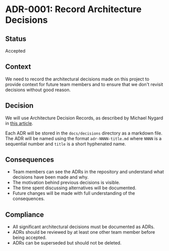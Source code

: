 # ADR-0001: Record Architecture Decisions

## Status
Accepted

## Context
We need to record the architectural decisions made on this project to provide context for future team members and to ensure that we don't revisit decisions without good reason.

## Decision
We will use Architecture Decision Records, as described by Michael Nygard in [this article](http://thinkrelevance.com/blog/2011/11/15/documenting-architecture-decisions).

Each ADR will be stored in the `docs/decisions` directory as a markdown file. The ADR will be named using the format `adr-NNNN-title.md` where `NNNN` is a sequential number and `title` is a short hyphenated name.

## Consequences
- Team members can see the ADRs in the repository and understand what decisions have been made and why.
- The motivation behind previous decisions is visible.
- The time spent discussing alternatives will be documented.
- Future changes will be made with full understanding of the consequences.

## Compliance
- All significant architectural decisions must be documented as ADRs.
- ADRs should be reviewed by at least one other team member before being accepted.
- ADRs can be superseded but should not be deleted. 